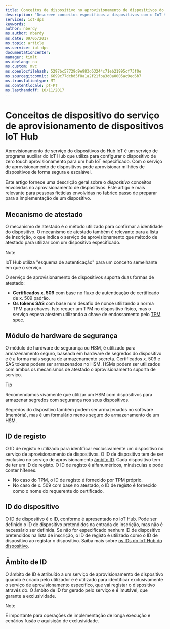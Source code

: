 ```yaml
---
title: Conceitos de dispositivo no aprovisionamento de dispositivos do Azure | Microsoft Docs
description: "Descreve conceitos específicos a dispositivos com o IoT Hub e o serviço de aprovisionamento de dispositivos de aprovisionamento de dispositivos"
services: iot-dps
keywords: 
author: nberdy
ms.author: nberdy
ms.date: 09/05/2017
ms.topic: article
ms.service: iot-dps
documentationcenter: 
manager: timlt
ms.devlang: na
ms.custom: mvc
ms.openlocfilehash: 5297bc57729d9e983d63244c71eb21995cf73f0e
ms.sourcegitcommit: 6699c77dcbd5f8a1a2f21fba3d0a0005ac9ed6b7
ms.translationtype: MT
ms.contentlocale: pt-PT
ms.lasthandoff: 10/11/2017
---
```

# <a name="iot-hub-device-provisioning-service-device-concepts"></a>Conceitos de dispositivo do serviço de aprovisionamento de dispositivos IoT Hub

Aprovisionamento de serviço do dispositivos do Hub IoT é um serviço de programa auxiliar do IoT Hub que utiliza para configurar o dispositivo de zero touch aprovisionamento para um hub IoT especificado. Com o serviço de aprovisionamento de dispositivos pode aprovisionar milhões de dispositivos de forma segura e escalável.

Este artigo fornece uma descrição geral sobre o *dispositivo* conceitos envolvidas no aprovisionamento de dispositivos. Este artigo é mais relevante para pessoas fictícias envolvidas no [fabrico passo](about-iot-dps.md#manufacturing-step) de preparar para a implementação de um dispositivo.

## <a name="attestation-mechanism"></a>Mecanismo de atestado

O mecanismo de atestado é o método utilizado para confirmar a identidade do dispositivo. O mecanismo de atestado também é relevante para a lista de inscrição, o que indica o serviço de aprovisionamento que método de atestado para utilizar com um dispositivo especificado.

> [!NOTE]
> IoT Hub utiliza "esquema de autenticação" para um conceito semelhante em que o serviço.

O serviço de aprovisionamento de dispositivos suporta duas formas de atestado:
* **Certificados x. 509** com base no fluxo de autenticação de certificado de x. 509 padrão.
* **Os tokens SAS** com base num desafio de nonce utilizando a norma TPM para chaves. Isto requer um TPM no dispositivo físico, mas o serviço espera atestem utilizando a chave de endossamento pelo [TPM spec](https://trustedcomputinggroup.org/work-groups/trusted-platform-module/).

## <a name="hardware-security-module"></a>Módulo de hardware de segurança

O módulo de hardware de segurança ou HSM, é utilizado para armazenamento seguro, baseada em hardware de segredos do dispositivo e é a forma mais segura de armazenamento secreta. Certificados x. 509 e SAS tokens podem ser armazenados no HSM. HSMs podem ser utilizados com ambos os mecanismos de atestado o aprovisionamento suporta de serviço.

> [!TIP]
> Recomendamos vivamente que utilizar um HSM com dispositivos para armazenar segredos com segurança nos seus dispositivos.

Segredos do dispositivo também podem ser armazenados no software (memória), mas é um formulário menos seguro do armazenamento de um HSM.

## <a name="registration-id"></a>ID de registo

O ID de registo é utilizado para identificar exclusivamente um dispositivo no serviço de aprovisionamento de dispositivos. O ID de dispositivo tem de ser exclusivo no serviço de aprovisionamento [âmbito ID](#id-scope). Cada dispositivo tem de ter um ID de registo. O ID de registo é alfanuméricos, minúsculas e pode conter hífenes.

* No caso do TPM, o ID de registo é fornecido por TPM próprio.
* No caso de x. 509 com base no atestado, o ID de registo é fornecido como o nome do requerente do certificado.

## <a name="device-id"></a>ID do dispositivo

O ID de dispositivo é o ID, conforme é apresentado no IoT Hub. Pode ser definido o ID de dispositivo pretendidos na entrada de inscrição, mas não é necessário ser definida. Se não for especificado nenhum ID de dispositivo pretendidos na lista de inscrição, o ID de registo é utilizado como o ID de dispositivo ao registar o dispositivo. Saiba mais sobre [os IDs do IoT Hub do dispositivo](../iot-hub/iot-hub-devguide-identity-registry.md).

## <a name="id-scope"></a>Âmbito de ID

O âmbito de ID é atribuído a um serviço de aprovisionamento de dispositivo quando é criado pelo utilizador e é utilizado para identificar exclusivamente o serviço de aprovisionamento específico, que vai registar o dispositivo através do. O âmbito de ID for gerado pelo serviço e é imutável, que garante a exclusividade.

> [!NOTE]
> É importante para operações de implementação de longa execução e cenários fusão e aquisição de exclusividade.

